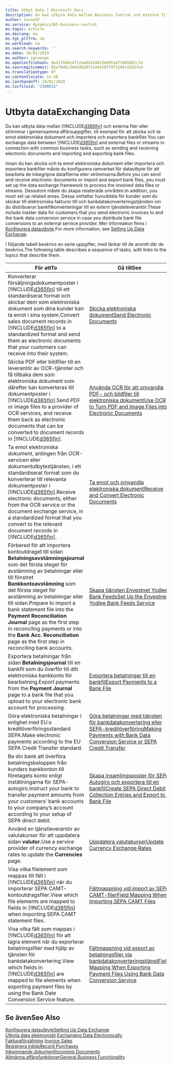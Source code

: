 ```yaml
---
title: Utbyt data | Microsoft Docs
description: Du kan utbyta data mellan Business Central och externa filer eller strömmar i gemensamma affärsuppgifter, till exempel för att skicka och ta emot elektroniska dokument och importera och exportera bankfiler.
author: SorenGP
ms.service: dynamics365-business-central
ms.topic: article
ms.devlang: na
ms.tgt_pltfrm: na
ms.workload: na
ms.search.keywords: ''
ms.date: 10/01/2019
ms.author: sgroespe
ms.openlocfilehash: 0ed17b601df17ae85424013b6053ef1901082c10
ms.sourcegitcommit: 02e704bc3e01d62072144919774f1244c42827e4
ms.translationtype: HT
ms.contentlocale: sv-SE
ms.lasthandoff: 10/01/2019
ms.locfileid: "2300551"
---
```

# <a name="exchanging-data"></a><span data-ttu-id="6a229-103">Utbyta data</span><span class="sxs-lookup"><span data-stu-id="6a229-103">Exchanging Data</span></span>
<span data-ttu-id="6a229-104">Du kan utbyta data mellan [!INCLUDE[d365fin](includes/d365fin_md.md)] och externa filer eller strömmar i gemensamma affärsuppgifter, till exempel för att skicka och ta emot elektroniska dokument och importera och exportera bankfiler.</span><span class="sxs-lookup"><span data-stu-id="6a229-104">You can exchange data between [!INCLUDE[d365fin](includes/d365fin_md.md)] and external files or streams in connection with common business tasks, such as sending and receiving electronic documents and importing and exporting bank files.</span></span>  

<span data-ttu-id="6a229-105">Innan du kan skicka och ta emot elektroniska dokument eller importera och exportera bankfiler måste du konfigurera ramverket för datautbyte för att bearbeta de inbegripna datafilerna eller strömmarna.</span><span class="sxs-lookup"><span data-stu-id="6a229-105">Before you can send and receive electronic documents or import and export bank files, you must set up the data exchange framework to process the involved data files or streams.</span></span> <span data-ttu-id="6a229-106">Dessutom måste du skapa relaterade områden.</span><span class="sxs-lookup"><span data-stu-id="6a229-106">In addition, you must set up related areas.</span></span> <span data-ttu-id="6a229-107">Dessa omfattar huvuddata för kunder som du skickar till elektroniska fakturor till och bankdatakonverteringstjänsten om du distribuerar bankfilkonverteringar till en extern tjänsteleverantör.</span><span class="sxs-lookup"><span data-stu-id="6a229-107">These include master data for customers that you send electronic invoices to and the bank data conversion service in case you distribute bank file conversions to an external service provider.</span></span> <span data-ttu-id="6a229-108">Mer information finns i [Konfigurera datautbyte](across-set-up-data-exchange.md).</span><span class="sxs-lookup"><span data-stu-id="6a229-108">For more information, see [Setting Up Data Exchange](across-set-up-data-exchange.md).</span></span>  

 <span data-ttu-id="6a229-109">I följande tabell beskrivs en serie uppgifter, med länkar till de avsnitt där de beskrivs.</span><span class="sxs-lookup"><span data-stu-id="6a229-109">The following table describes a sequence of tasks, with links to the topics that describe them.</span></span>  

|<span data-ttu-id="6a229-110">**För att**</span><span class="sxs-lookup"><span data-stu-id="6a229-110">**To**</span></span>|<span data-ttu-id="6a229-111">**Gå till**</span><span class="sxs-lookup"><span data-stu-id="6a229-111">**See**</span></span>|  
|------------|-------------|  
|<span data-ttu-id="6a229-112">Konverterar försäljningsdokumentposter i [!INCLUDE[d365fin](includes/d365fin_md.md)] till ett standardiserat format och skickar dem som elektroniska dokument som dina kunder kan ta emot i sina system.</span><span class="sxs-lookup"><span data-stu-id="6a229-112">Convert sales document records in [!INCLUDE[d365fin](includes/d365fin_md.md)] to a standardized format and send them as electronic documents that your customers can receive into their system.</span></span>|[<span data-ttu-id="6a229-113">Skicka elektroniska dokument</span><span class="sxs-lookup"><span data-stu-id="6a229-113">Send Electronic Documents</span></span>](sales-how-to-send-electronic-documents.md)|  
|<span data-ttu-id="6a229-114">Skicka PDF eller bildfiler till en leverantör av OCR-tjänster och få tillbaka dem som elektroniska dokument som därefter kan konverteras till dokumentposter i [!INCLUDE[d365fin](includes/d365fin_md.md)].</span><span class="sxs-lookup"><span data-stu-id="6a229-114">Send PDF or image files to a provider of OCR services, and receive them back as electronic documents that can be converted to document records in [!INCLUDE[d365fin](includes/d365fin_md.md)].</span></span>|[<span data-ttu-id="6a229-115">Använda OCR för att omvandla PDF- och bildfiler till elektroniska dokument</span><span class="sxs-lookup"><span data-stu-id="6a229-115">Use OCR to Turn PDF and Image Files into Electronic Documents</span></span>](across-how-use-ocr-pdf-images-files.md)|  
|<span data-ttu-id="6a229-116">Ta emot elektroniska dokument, antingen från OCR-servicen eller dokumentutbytestjänsten, i ett standardiserat format som du konverterar till relevanta dokumentposter i [!INCLUDE[d365fin](includes/d365fin_md.md)].</span><span class="sxs-lookup"><span data-stu-id="6a229-116">Receive electronic documents, either from the OCR service or the document exchange service, in a standardized format that you convert to the relevant document records in [!INCLUDE[d365fin](includes/d365fin_md.md)].</span></span>|[<span data-ttu-id="6a229-117">Ta emot och omvandla elektroniska dokument</span><span class="sxs-lookup"><span data-stu-id="6a229-117">Receive and Convert Electronic Documents</span></span>](purchasing-how-to-receive-and-convert-electronic-documents.md)|  
|<span data-ttu-id="6a229-118">Förbered för att importera kontoutdraget till sidan **Betalningsavstämningsjournal** som det första steget för avstämning av betalningar eller till fönstret **Bankkontoavstämning** som det första steget för avstämning av betalningar eller till sidan.</span><span class="sxs-lookup"><span data-stu-id="6a229-118">Prepare to import a bank statement file into the **Payment Reconciliation Journal** page as the first step in reconciling payments or into the **Bank Acc. Reconciliation** page as the first step in reconciling bank accounts.</span></span>|[<span data-ttu-id="6a229-119">Skapa tjänsten Envestnet Yodlee Bank Feeds</span><span class="sxs-lookup"><span data-stu-id="6a229-119">Set Up the Envestnet Yodlee Bank Feeds Service</span></span>](bank-how-setup-bank-statement-service.md)|  
|<span data-ttu-id="6a229-120">Exportera betalningar från sidan **Betalningsjournal** till en bankfil som du överför till ditt elektroniska bankkonto för bearbetning.</span><span class="sxs-lookup"><span data-stu-id="6a229-120">Export payments from the **Payment Journal** page to a bank file that you upload to your electronic bank account for processing.</span></span>|[<span data-ttu-id="6a229-121">Exportera betalningar till en bankfil</span><span class="sxs-lookup"><span data-stu-id="6a229-121">Export Payments to a Bank File</span></span>](payables-how-export-payments-bank-file.md)|
|<span data-ttu-id="6a229-122">Göra elektroniska betalningar i enlighet med EU:s kreditöverföringsstandard SEPA.</span><span class="sxs-lookup"><span data-stu-id="6a229-122">Make electronic payments according to the EU SEPA Credit Transfer standard.</span></span>|[<span data-ttu-id="6a229-123">Göra betalningar med tjänsten för bankdatakonvertering eller SEPA-kreditöverföring</span><span class="sxs-lookup"><span data-stu-id="6a229-123">Making Payments with Bank Data Conversion Service or SEPA Credit Transfer</span></span>](finance-make-payments-with-bank-data-conversion-service-or-sepa-credit-transfer.md)|  
|<span data-ttu-id="6a229-124">Be din bank att överföra betalningsbeloppen från kunders bankkonton till företagets konto enligt inställningarna för SEPA-autogiro.</span><span class="sxs-lookup"><span data-stu-id="6a229-124">Instruct your bank to transfer payment amounts from your customers’ bank accounts to your company’s account according to your setup of SEPA direct debit.</span></span>|[<span data-ttu-id="6a229-125">Skapa insamlingsposter för SEPA Autogiro och exportera till en bankfil</span><span class="sxs-lookup"><span data-stu-id="6a229-125">Create SEPA Direct Debit Collection Entries and Export to a Bank File</span></span>](finance-how-create-sepa-direct-debit-collection-entries-export-bank-file.md)|  
|<span data-ttu-id="6a229-126">Använd en tjänstleverantör av valutakurser för att uppdatera sidan **valutor**.</span><span class="sxs-lookup"><span data-stu-id="6a229-126">Use a service provider of currency exchange rates to update the **Currencies** page.</span></span>|[<span data-ttu-id="6a229-127">Uppdatera valutakurser</span><span class="sxs-lookup"><span data-stu-id="6a229-127">Update Currency Exchange Rates</span></span>](finance-how-update-currencies.md)|  
|<span data-ttu-id="6a229-128">Visa vilka filelement som mappas till fält i [!INCLUDE[d365fin](includes/d365fin_md.md)] när du importerar SEPA CAMT-kontoutdragsfiler.</span><span class="sxs-lookup"><span data-stu-id="6a229-128">View which file elements are mapped to fields in [!INCLUDE[d365fin](includes/d365fin_md.md)] when importing SEPA CAMT statement files.</span></span>|[<span data-ttu-id="6a229-129">Fältmappning vid import av SEPA CAMT-filer</span><span class="sxs-lookup"><span data-stu-id="6a229-129">Field Mapping When Importing SEPA CAMT Files</span></span>](across-field-mapping-when-importing-sepa-camt-files.md)|  
|<span data-ttu-id="6a229-130">Visa vilka fält som mappas i [!INCLUDE[d365fin](includes/d365fin_md.md)] för att lagra element när du exporterar betalningsfiler med hjälp av tjänsten för bankdatakonvertering.</span><span class="sxs-lookup"><span data-stu-id="6a229-130">View which fields in [!INCLUDE[d365fin](includes/d365fin_md.md)] are mapped to file elements when exporting payment files by using the Bank Date Conversion Service feature.</span></span>|[<span data-ttu-id="6a229-131">Fältmappning vid export av betalningsfiler via bankdatakonverteringstjänst</span><span class="sxs-lookup"><span data-stu-id="6a229-131">Field Mapping When Exporting Payment Files Using Bank Data Conversion Service</span></span>](across-field-mapping-when-exporting-payment-files-using-bank-data-conversion-service.md)|  

## <a name="see-also"></a><span data-ttu-id="6a229-132">Se även</span><span class="sxs-lookup"><span data-stu-id="6a229-132">See Also</span></span>  
[<span data-ttu-id="6a229-133">Konfigurera datautbyte</span><span class="sxs-lookup"><span data-stu-id="6a229-133">Setting Up Data Exchange</span></span>](across-set-up-data-exchange.md)  
<span data-ttu-id="6a229-134">[Utbyta data elektroniskt](across-data-exchange.md).</span><span class="sxs-lookup"><span data-stu-id="6a229-134">[Exchanging Data Electronically](across-data-exchange.md)</span></span>  
<span data-ttu-id="6a229-135">[Fakturaförsäljning](sales-how-invoice-sales.md) </span><span class="sxs-lookup"><span data-stu-id="6a229-135">[Invoice Sales](sales-how-invoice-sales.md) </span></span>  
[<span data-ttu-id="6a229-136">Registrera inköp</span><span class="sxs-lookup"><span data-stu-id="6a229-136">Record Purchases</span></span>](purchasing-how-record-purchases.md)  
[<span data-ttu-id="6a229-137">Inkommande dokument</span><span class="sxs-lookup"><span data-stu-id="6a229-137">Incoming Documents</span></span>](across-income-documents.md)  
[<span data-ttu-id="6a229-138">Allmänna affärsfunktioner</span><span class="sxs-lookup"><span data-stu-id="6a229-138">General Business Functionality</span></span>](ui-across-business-areas.md)  
